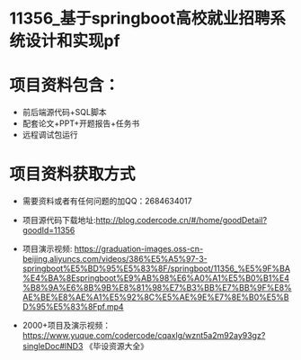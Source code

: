 #   11356_基于springboot高校就业招聘系统设计和实现pf
 
# 项目资料包含：
* 前后端源代码+SQL脚本
* 配套论文+PPT+开题报告+任务书
* 远程调试包运行

# 项目资料获取方式
* 需要资料或者有任何问题的加QQ：2684634017
* 项目源代码下载地址:http://blog.codercode.cn/#/home/goodDetail?goodId=11356

* 项目演示视频:  https://graduation-images.oss-cn-beijing.aliyuncs.com/videos/386%E5%A5%97-3-springboot%E5%BD%95%E5%83%8F/springboot/11356_%E5%9F%BA%E4%BA%8Espringboot%E9%AB%98%E6%A0%A1%E5%B0%B1%E4%B8%9A%E6%8B%9B%E8%81%98%E7%B3%BB%E7%BB%9F%E8%AE%BE%E8%AE%A1%E5%92%8C%E5%AE%9E%E7%8E%B0%E5%BD%95%E5%83%8Fpf.mp4


* 2000+项目及演示视频：https://www.yuque.com/codercode/cqaxlg/wznt5a2m92ay93gz?singleDoc#lND3 《毕设资源大全》






